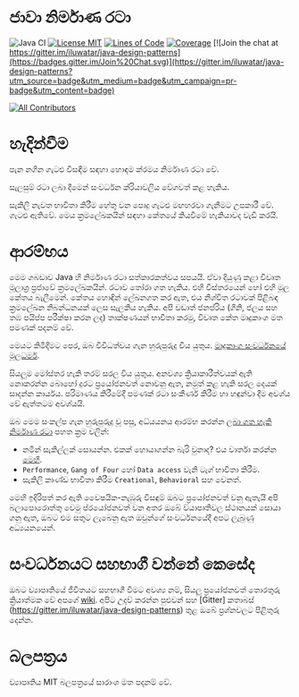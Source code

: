 <!-- The line below should be a blank line C: (because it's not kramdown
     It's smart and lovely that a blank line is required before a heading
     Show it like this, e.g. website) -->

# ජාවා නිර්මාණ රටා

![Java CI](https://github.com/iluwatar/java-design-patterns/workflows/Java%20CI/badge.svg)
[![License MIT](https://img.shields.io/badge/license-MIT-blue.svg)](https://raw.githubusercontent.com/iluwatar/java-design-patterns/master/LICENSE.md)
[![Lines of Code](https://sonarcloud.io/api/project_badges/measure?project=iluwatar_java-design-patterns&metric=ncloc)](https://sonarcloud.io/dashboard?id=iluwatar_java-design-patterns)
[![Coverage](https://sonarcloud.io/api/project_badges/measure?project=iluwatar_java-design-patterns&metric=coverage)](https://sonarcloud.io/dashboard?id=iluwatar_java-design-patterns)
[![Join the chat at https://gitter.im/iluwatar/java-design-patterns](https://badges.gitter.im/Join%20Chat.svg)](https://gitter.im/iluwatar/java-design-patterns?utm_source=badge&utm_medium=badge&utm_campaign=pr-badge&utm_content=badge)
<!-- ALL-CONTRIBUTORS-BADGE:START - Do not remove or modify this section -->
[![All Contributors](https://img.shields.io/badge/all_contributors-176-orange.svg?style=flat-square)](#contributors-)
<!-- ALL-CONTRIBUTORS-BADGE:END -->

<!-- <br/>

Baca dalam bahasa lain : [**zh**](localization/zh/README.md), [**ko**](localization/ko/README.md), [**fr**](localization/fr/README.md), [**tr**](localization/tr/README.md), [**ar**](localization/ar/README.md), [**es**](localization/es/README.md), [**pt**](localization/pt/README.md), [**id**](localization/id/README.md)

<br/> -->

# හැදින්වීම

පැන නගින ගැටළු විසඳීම සඳහා හොඳම ක්රමය නිර්මාණ රටා වේ.

සැලසුම් රටා ලබා දීමෙන් සංවර්ධන ක්රියාවලිය වේගවත් කළ හැකිය.

සැකිලි නැවත භාවිතා කිරීම හේතු වන පොදු ගැටළු මඟහරවා ගැනීමට උපකාරී වේ.
ගැටළු ඇතිවේ. මෙය ක්‍රමලේඛකයින් සඳහා කේතයේ කියවීමේ හැකියාවද වැඩි කරයි.

# ආරම්භය

මෙම ගබඩාව Java හි නිර්මාණ රටා සත්කාරකත්වය සපයයි. ඒවා දියුණු කළා
විවෘත මූලාශ්‍ර ප්‍රජාවේ ක්‍රමලේඛකයින්. රටාව තෝරා ගත හැකිය.
එහි විස්තරයෙන් හෝ එහි මූල කේතය බැලීමෙන්. කේතය හොඳින් ලේඛනගත කර ඇත,
එය නිශ්චිත රටාවක් පිළිබඳ ක්‍රමලේඛන නිබන්ධනයක් ලෙස සැලකිය හැකිය.
අපි වඩාත් ජනප්රිය (ගිනි, ජලය සහ තඹ පයිප්ප පරීක්ෂා කරන ලද) තාක්ෂණයන් භාවිතා කරමු,
විවෘත කේත මෘදුකාංග මත පමණක් පදනම් වේ.

මෙයට කිමිදීමට පෙර, ඔබ විවිධත්වය ගැන හුරුපුරුදු විය යුතුය.
[මෘදුකාංග සංවර්ධනයේ මූලධර්ම](https://java-design-patterns.com/principles/).

සියලුම මෝස්තර හැකි තරම් සරල විය යුතුය. අනවශ්‍ය ක්‍රියාකාරීත්වයක් ඇති නොකරන්න
බොහෝ දුරට ප්‍රයෝජනවත් නොවනු ඇත, නමුත් කළ හැකි සරල දෙයක් සාදන්න
කාර්යය. පරිමාණය කිරීමේදී පමණක් රටා සංකීර්ණ කිරීම හා හඳුන්වා දීම අවශ්ය වේ
ඇත්තටම අවශ්යයි.

ඔබ මෙම සංකල්ප ගැන හුරුපුරුදු වූ පසු, අධ්යයනය ආරම්භ කරන්න
[ලබා ගත හැකි නිර්මාණ රටා](https://java-design-patterns.com/patterns/)
පහත ක්‍රම වලින්:

- නමින් සැකිල්ලක් සොයන්න. එකක් හොයාගන්න බැරි වුනාද? එය වාර්තා කරන්න [මෙහි](https://github.com/iluwatar/java-design-patterns/issues).
- `Performance`, `Gang of Four` හෝ `Data access` වැනි ටැග් භාවිතා කිරීම.
- සැකිලි කාණ්ඩ භාවිතා කිරීම  `Creational`, `Behavioral` සහ වෙනත්.

මෙහි ඉදිරිපත් කර ඇති වෛෂයික-නැඹුරු විසඳුම් ඔබට ප්‍රයෝජනවත් වනු ඇතැයි අපි බලාපොරොත්තු වෙමු
ප්රයෝජනවත් වන අතර ඔබේ ව්යාපෘතිවල ස්ථානයක් සොයා ගනු ඇත, ඔබට එම සතුට ලැබෙනු ඇත
ඔවුන්ගේ සංවර්ධනයේදී අපට ලැබුණු අධ්‍යයනයෙන්.

# සංවර්ධනයට සහභාගී වන්නේ කෙසේද

ඔබට ව්‍යාපෘතියේ ජීවිතයට සහභාගී වීමට අවශ්‍ය නම්, සියලු ප්‍රයෝජනවත් තොරතුරු ක්‍රියාත්මක වේ
අපගේ [wiki](https://github.com/iluwatar/java-design-patterns/wiki). අපිට උදව් කරන්න පුළුවන්
සහ [Gitter] කතාබස් (https://gitter.im/iluwatar/java-design-patterns) තුළ ඔබේ ප්‍රශ්නවලට පිළිතුරු දෙන්න.

# බලපත්‍රය

ව්‍යාපෘතිය MIT බලපත්‍රයේ සාරාංශ මත පදනම් වේ.

